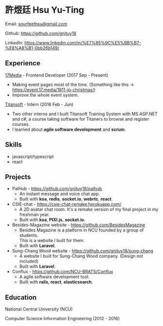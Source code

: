 # 許煜廷 Hsu Yu-Ting
Email: sourfeethsu@gmail.com

Github: https://github.com/gnituy18

LinkedIn: https://www.linkedin.com/in/%E7%85%9C%E5%BB%B7-%E8%A8%B1-0bb26b149/

## Experience
[17Media](https://m17.asia/) - Frontend Developer (2017 Sep - Present)
* Making event pages most of the time. (Something like this -> https://event.17.media/1811-jp-christmas/)
* Improve the whole event system.

[Titansoft](http://www.titansoft.com/tw/) - Intern (2016 Feb - Jun)
* Two other interns and I built Titansoft Training System with MS ASP.NET and c#, a course taking software for Titaners to browse and register courses.
* I learned about **agile software development** and **scrum**.

## Skills
* javascript/typescript
* react

## Projects
* PalHub - https://github.com/gnituy18/palhub
  * An instant message and voice chat app.
  * Built with **koa**, **redis**, **socket.io**, **webrtc**, **react**.
* CSIE-chat - https://csie-chat-remake.herokuapp.com/
  * A 2D avatar chat room. It's a remake version of my final project in my freshman year.
  * Built with **koa**, **PIXI.js**, **socket.io**.
* Besides-Magazine website - https://github.com/BesidesMagazine
  * Besides Magazine is a platform in NCU founded by a group of students.<br> This is a website I built for them.
  * Built with **Laravel**.
* Sung-Chang Wood website - https://github.com/gnituy18/sung-chang
  * A website I built for Sung-Chang Wood company. (Design not included)
  * Built with **Laravel**.
* Conflux - https://github.com/NCU-BRATS/Conflux
  * A agile software development tool.
  * Built with **rails**, **react**, **elasticsearch**.



## Education
National Central University (NCU)

Computer Science Information Engineering (2012 - 2016)
